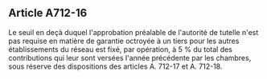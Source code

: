 Article A712-16
----
Le seuil en deçà duquel l'approbation préalable de l'autorité de tutelle n'est
pas requise en matière de garantie octroyée à un tiers pour les autres
établissements du réseau est fixé, par opération, à 5 % du total des
contributions qui leur sont versées l'année précédente par les chambres, sous
réserve des dispositions des articles A. 712-17 et A. 712-18.
